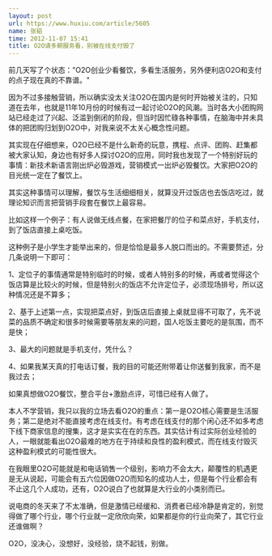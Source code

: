 ```yaml
---
layout: post
url: https://www.huxiu.com/article/5605
name: 张韬
time: 2012-11-07 15:41
title: O2O请多朝服务看，别被在线支付毁了
---
```

前几天写了个状态："O2O创业少看餐饮，多看生活服务，另外便利店O2O和支付的点子现在真的不靠谱。"

因为不过多接触营销，所以确实没太关注O2O在国内是何时开始被关注的，只知道在去年，也就是11年10月份的时候有过一起讨论O2O的风潮。当时各大小团购网站已经走过了兴起、泛滥到倒闭的阶段，但当时因忙碌各种事情，在脑海中并未具体的把团购归划到O2O中，对我来说不太关心概念性问题。

其实现在仔细想来，O2O已经不是什么新奇的玩意，携程、点评、团购、赶集都被大家认知，身边也有好多人探讨O2O的应用，同时我也发现了一个特别好玩的事情：新技术新语言刚出炉必毁游戏，营销模式一出炉必毁餐饮。大家把O2O的目光统一定在了餐饮上。

其实这种事情可以理解，餐饮与生活细细相关，就算没开过饭店也去饭店吃过，就理论知识而言把营销手段套在餐饮上最容易。

比如这样一个例子：有人说做无线点餐，在家把餐厅的位子和菜点好，手机支付，到了饭店直接上桌吃饭。

这种例子是小学生才能举出来的，但是恰恰是最多人脱口而出的。不需要赘述，分几条说明一下即可：

1、定位子的事情通常是特别临时的时候，或者人特别多的时候，再或者觉得这个饭店算是比较火的时候，但是特别火的饭店不允许定位子，必须现场排号，所以这种情况还是不算多；

2、基于上述第一点，实现把菜点好，到饭店后直接上桌就显得不可取了，先不说菜的品质不确定和很多时候需要等朋友来的问题，国人吃饭主要吃的是氛围，而不是快；

3、最大的问题就是手机支付，凭什么？

4、如果我某天真的打电话订餐，我的目的可能还附带着让你送餐到我家，而不是我过去；

如果真想做O2O餐饮，整合平台+激励点评，可惜已经有人做了。

本人不学营销，我只以我的立场去看O2O的重点：第一是O2O核心需要是生活服务；第二是绝对不能直接考虑在线支付。有考虑在线支付的那个闲心还不如多考虑下线下商家信息的搜集，这才是实实在在的东西。其实估计有过实际创业经验的人，一眼就能看出O2O最难的地方在于持续和良性的盈利模式，而在线支付毁灭这种盈利模式的可能性很大。

在我眼里O2O可能就是和电话销售一个级别，影响力不会太大，颠覆性的机遇更是无从说起，可能会有五六位因做O2O而知名的成功人士，但是每个行业都会有不止这几个人成功，还有，O2O说白了也就算是大行业的小类别而已。

说电商的冬天来了不太准确，但是激情已经缓和、消费者已经冷静是肯定的，别觉得做了哪个行业，哪个行业就一定欣欣向荣，如果都是你的行业向荣了，其它行业还谁做啊？

O2O，没决心，没想好，没经验，烧不起钱，别做。


